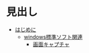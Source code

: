 # 見出し

- [はじめに](README.md)
  - [windows標準ソフト関連](./windows/windows標準_一覧.md)
    - [画面キャプチャ](./windows/capture.md)
